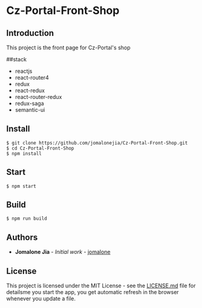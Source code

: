 # Cz-Portal-Front-Shop

## Introduction

This project is the front page for Cz-Portal's shop

##stack
* reactjs
* react-router4
* redux
* react-redux
* react-router-redux
* redux-saga
* semantic-ui

## Install

    $ git clone https://github.com/jomalonejia/Cz-Portal-Front-Shop.git
    $ cd Cz-Portal-Front-Shop
    $ npm install


## Start

    $ npm start

## Build

    $ npm run build



## Authors

* **Jomalone Jia** - *Initial work* - [jomalone](https://github.com/jomalonejia)

## License

This project is licensed under the MIT License - see the [LICENSE.md](LICENSE.md) file for detailsme you start the app, you get automatic refresh in the browser whenever you update a file.